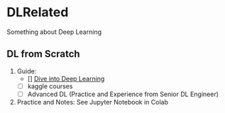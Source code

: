 # DLRelated
Something about Deep Learning

## DL from Scratch
1. Guide:
   - [] [Dive into Deep Learning](https://zh.d2l.ai/chapter_preface/index.html)
   - [ ] kaggle courses
   - [ ] Advanced DL (Practice and Experience from Senior DL Engineer)
3. Practice and Notes: See Jupyter Notebook in Colab

